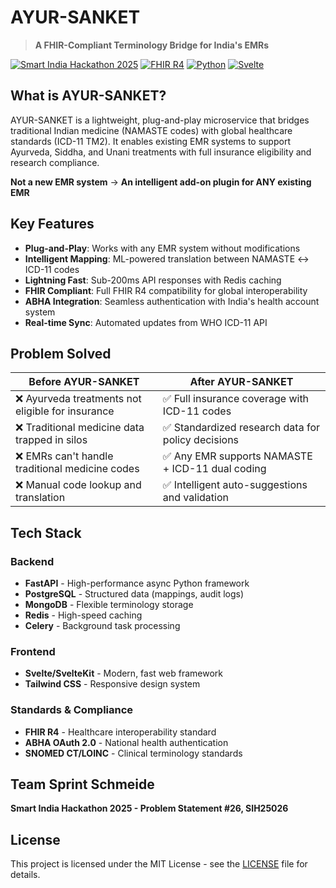 # AYUR-SANKET

> **A FHIR-Compliant Terminology Bridge for India's EMRs**

[![Smart India Hackathon 2025](https://img.shields.io/badge/SIH-2025-orange.svg)](https://sih.gov.in/)
[![FHIR R4](https://img.shields.io/badge/FHIR-R4-blue.svg)](http://hl7.org/fhir/R4/)
[![Python](https://img.shields.io/badge/Python-3.9+-green.svg)](https://python.org/)
[![Svelte](https://img.shields.io/badge/Svelte-4.0+-red.svg)](https://svelte.dev/)

## What is AYUR-SANKET?

AYUR-SANKET is a lightweight, plug-and-play microservice that bridges traditional Indian medicine (NAMASTE codes) with global healthcare standards (ICD-11 TM2). It enables existing EMR systems to support Ayurveda, Siddha, and Unani treatments with full insurance eligibility and research compliance.

**Not a new EMR system** → **An intelligent add-on plugin for ANY existing EMR**

## Key Features

- **Plug-and-Play**: Works with any EMR system without modifications
- **Intelligent Mapping**: ML-powered translation between NAMASTE ↔ ICD-11 codes
- **Lightning Fast**: Sub-200ms API responses with Redis caching
- **FHIR Compliant**: Full FHIR R4 compatibility for global interoperability
- **ABHA Integration**: Seamless authentication with India's health account system
- **Real-time Sync**: Automated updates from WHO ICD-11 API

## Problem Solved

| **Before AYUR-SANKET** | **After AYUR-SANKET** |
|-------------------------|------------------------|
| ❌ Ayurveda treatments not eligible for insurance | ✅ Full insurance coverage with ICD-11 codes |
| ❌ Traditional medicine data trapped in silos | ✅ Standardized research data for policy decisions |
| ❌ EMRs can't handle traditional medicine codes | ✅ Any EMR supports NAMASTE + ICD-11 dual coding |
| ❌ Manual code lookup and translation | ✅ Intelligent auto-suggestions and validation |

## Tech Stack

### Backend
- **FastAPI** - High-performance async Python framework
- **PostgreSQL** - Structured data (mappings, audit logs)
- **MongoDB** - Flexible terminology storage
- **Redis** - High-speed caching
- **Celery** - Background task processing

### Frontend
- **Svelte/SvelteKit** - Modern, fast web framework
- **Tailwind CSS** - Responsive design system

### Standards & Compliance
- **FHIR R4** - Healthcare interoperability standard
- **ABHA OAuth 2.0** - National health authentication
- **SNOMED CT/LOINC** - Clinical terminology standards

<!-- 
## Quick Start

### Prerequisites
- Python 3.9+
- Node.js 16+
- Docker & Docker Compose

### Installation

```bash
# Clone the repository
git clone https://github.com/team-sprint-schmeide/ayur-sanket.git
cd ayur-sanket

# Start services with Docker
docker-compose up -d

# Install backend dependencies
cd backend
pip install -r requirements.txt

# Install frontend dependencies
cd ../frontend
npm install

# Start development servers
npm run dev          # Frontend (http://localhost:5173)
cd ../backend
uvicorn main:app --reload  # Backend (http://localhost:8000)
```

### Environment Setup

```bash
# Create .env file
DATABASE_URL=postgresql://user:password@localhost/namaste_db
MONGODB_URL=mongodb://localhost:27017/
ICD11_CLIENT_ID=your_icd11_client_id
ICD11_CLIENT_SECRET=your_icd11_client_secret
REDIS_URL=redis://localhost:6379
SECRET_KEY=your-secret-key
```

## API Usage

### Search Terminology
```bash
curl -X POST "http://localhost:8000/terminology/search" \
  -H "Content-Type: application/json" \
  -d '{"query": "diabetes", "limit": 5}'
```

### Translate Codes
```bash
curl -X POST "http://localhost:8000/mapping/translate" \
  -H "Content-Type: application/json" \
  -d '{
    "code": "NAMASTE001", 
    "source_system": "namaste",
    "target_system": "icd11_tm2"
  }'
```

### Generate FHIR Bundle
```bash
curl -X POST "http://localhost:8000/fhir/create-bundle" \
  -H "Content-Type: application/json" \
  -d '{
    "diagnoses": [
      {"code": "NAMASTE001", "system": "namaste", "display": "Vata Imbalance"}
    ]
  }'
```

## Architecture

```
┌─────────────────┐    ┌─────────────────┐    ┌─────────────────┐
│   Existing EMR  │───▶│  AYUR-SANKET    │───▶│  Insurance &    │
│     System      │    │     Plugin      │    │   Analytics     │
└─────────────────┘    └─────────────────┘    └─────────────────┘
                              │
                              ▼
                    ┌─────────────────┐
                    │  WHO ICD-11 API │
                    │  NAMASTE Portal │
                    │  ABHA System    │
                    └─────────────────┘
```

## Impact Metrics

- **Target**: 1000+ EMR integrations across India
- **Performance**: <200ms response time, 99.9% uptime
- **Accuracy**: 95%+ mapping confidence with ML validation
- **Coverage**: 4,500+ NAMASTE codes ↔ 529 ICD-11 TM2 categories
- **Market Impact**: Unlock ₹500+ crore Ayush insurance market

## Contributing

1. Fork the repository
2. Create feature branch (`git checkout -b feature/amazing-feature`)
3. Commit changes (`git commit -m 'Add amazing feature'`)
4. Push to branch (`git push origin feature/amazing-feature`)
5. Open Pull Request

## Testing

```bash
# Backend tests
cd backend
pytest tests/ --cov=app

# Frontend tests
cd frontend
npm test
```

## Deployment

```bash
# Production deployment
docker-compose -f docker-compose.prod.yml up -d

# Kubernetes deployment
kubectl apply -f k8s/
```

## Documentation

- **API Documentation**: http://localhost:8000/docs (Swagger UI)
- **FHIR Implementation Guide**: `/docs/fhir-guide.md`
- **Integration Manual**: `/docs/emr-integration.md`
- **Deployment Guide**: `/docs/deployment.md`
-->
## Team Sprint Schmeide

**Smart India Hackathon 2025 - Problem Statement #26, SIH25026**

<!-- - **Backend Developers**: Vinay
- **Frontend Developer**: [Your Name]
- **FHIR Specialist**: [Your Name]
- **ML Engineer**: [Your Name]
- **Project Manager**: [Your Name] -->


## License

This project is licensed under the MIT License - see the [LICENSE](LICENSE) file for details.

<!-- 
## 🙏 Acknowledgments

- Ministry of AYUSH for NAMASTE terminology standards
- World Health Organization for ICD-11 TM2 specifications
- National Health Authority for ABHA integration guidelines
- All India Institute of Ayurveda (AIIA) for domain expertise

---

** Making traditional medicine globally accessible, one API call at a time.**

For questions or support, reach out to: [your-email@domain.com]

 -->